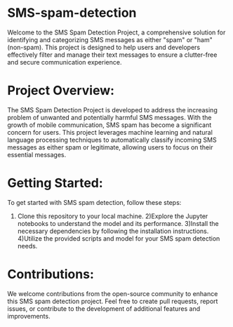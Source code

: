 # SMS-spam-detection
Welcome to the SMS Spam Detection Project, a comprehensive solution for identifying and categorizing SMS messages as either "spam" or "ham" (non-spam). This project is designed to help users and developers effectively filter and manage their text messages to ensure a clutter-free and secure communication experience.
# Project Overview:
The SMS Spam Detection Project is developed to address the increasing problem of unwanted and potentially harmful SMS messages. With the growth of mobile communication, SMS spam has become a significant concern for users. This project leverages machine learning and natural language processing techniques to automatically classify incoming SMS messages as either spam or legitimate, allowing users to focus on their essential messages.
# Getting Started:
To get started with SMS spam detection, follow these steps:
1) Clone this repository to your local machine.
2)Explore the Jupyter notebooks to understand the model and its performance.
3)Install the necessary dependencies by following the installation instructions.
4)Utilize the provided scripts and model for your SMS spam detection needs.

# Contributions:
We welcome contributions from the open-source community to enhance this SMS spam detection project. Feel free to create pull requests, report issues, or contribute to the development of additional features and improvements.

